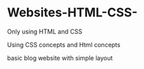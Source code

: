 # Websites-HTML-CSS-
Only using HTML and CSS

Using CSS concepts and Html concepts

basic blog website with simple layout

